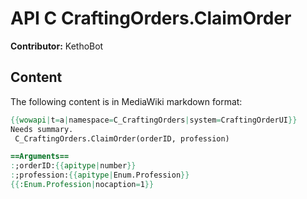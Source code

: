 # API C CraftingOrders.ClaimOrder

**Contributor:** KethoBot

## Content

The following content is in MediaWiki markdown format:

```mediawiki
{{wowapi|t=a|namespace=C_CraftingOrders|system=CraftingOrderUI}}
Needs summary.
 C_CraftingOrders.ClaimOrder(orderID, profession)

==Arguments==
:;orderID:{{apitype|number}}
:;profession:{{apitype|Enum.Profession}}
{{:Enum.Profession|nocaption=1}}
```